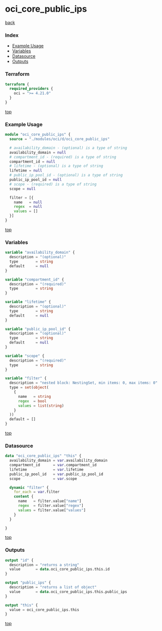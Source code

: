 # oci_core_public_ips

[back](../oci.md)

### Index

- [Example Usage](#example-usage)
- [Variables](#variables)
- [Datasource](#datasource)
- [Outputs](#outputs)

### Terraform

```terraform
terraform {
  required_providers {
    oci = ">= 4.21.0"
  }
}
```

[top](#index)

### Example Usage

```terraform
module "oci_core_public_ips" {
  source = "./modules/oci/d/oci_core_public_ips"

  # availability_domain - (optional) is a type of string
  availability_domain = null
  # compartment_id - (required) is a type of string
  compartment_id = null
  # lifetime - (optional) is a type of string
  lifetime = null
  # public_ip_pool_id - (optional) is a type of string
  public_ip_pool_id = null
  # scope - (required) is a type of string
  scope = null

  filter = [{
    name   = null
    regex  = null
    values = []
  }]
}
```

[top](#index)

### Variables

```terraform
variable "availability_domain" {
  description = "(optional)"
  type        = string
  default     = null
}

variable "compartment_id" {
  description = "(required)"
  type        = string
}

variable "lifetime" {
  description = "(optional)"
  type        = string
  default     = null
}

variable "public_ip_pool_id" {
  description = "(optional)"
  type        = string
  default     = null
}

variable "scope" {
  description = "(required)"
  type        = string
}

variable "filter" {
  description = "nested block: NestingSet, min items: 0, max items: 0"
  type = set(object(
    {
      name   = string
      regex  = bool
      values = list(string)
    }
  ))
  default = []
}
```

[top](#index)

### Datasource

```terraform
data "oci_core_public_ips" "this" {
  availability_domain = var.availability_domain
  compartment_id      = var.compartment_id
  lifetime            = var.lifetime
  public_ip_pool_id   = var.public_ip_pool_id
  scope               = var.scope

  dynamic "filter" {
    for_each = var.filter
    content {
      name   = filter.value["name"]
      regex  = filter.value["regex"]
      values = filter.value["values"]
    }
  }

}
```

[top](#index)

### Outputs

```terraform
output "id" {
  description = "returns a string"
  value       = data.oci_core_public_ips.this.id
}

output "public_ips" {
  description = "returns a list of object"
  value       = data.oci_core_public_ips.this.public_ips
}

output "this" {
  value = oci_core_public_ips.this
}
```

[top](#index)
